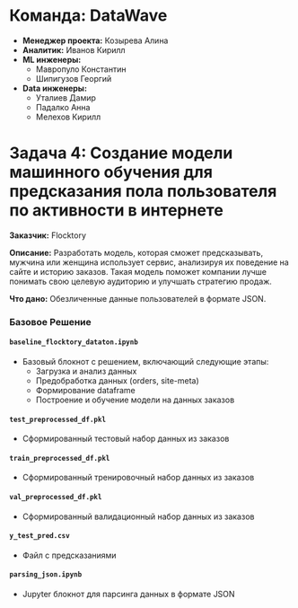 # Команда: DataWave

- **Менеджер проекта:** Козырева Алина
- **Аналитик:** Иванов Кирилл
- **ML инженеры:**
  - Мавропуло Константин
  - Шипигузов Георгий
- **Data инженеры:**
  - Уталиев Дамир
  - Падалко Анна
  - Мелехов Кирилл
                    
# Задача 4: Создание модели машинного обучения для предсказания пола пользователя по активности в интернете

**Заказчик:** Flocktory

**Описание:** 
Разработать модель, которая сможет предсказывать, мужчина или женщина использует сервис, анализируя их поведение на сайте и историю заказов. Такая модель поможет компании лучше понимать свою целевую аудиторию и улучшать стратегию продаж.

**Что дано:** 
Обезличенные данные пользователей в формате JSON.


### Базовое Решение

#### `baseline_flocktory_dataton.ipynb`
- Базовый блокнот с решением, включающий следующие этапы:
  - Загрузка и анализ данных
  - Предобработка данных (orders, site-meta)
  - Формирование dataframe
  - Построение и обучение модели на данных заказов

#### `test_preprocessed_df.pkl`
- Сформированный тестовый набор данных из заказов

#### `train_preprocessed_df.pkl`
- Сформированный тренировочный набор данных из заказов

#### `val_preprocessed_df.pkl`
- Сформированный валидационный набор данных из заказов

#### `y_test_pred.csv`
- Файл с предсказаниями

#### `parsing_json.ipynb`
- Jupyter блокнот для парсинга данных в формате JSON
